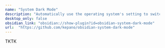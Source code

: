 ```yaml
---
name: "System Dark Mode"
description: "Automatically use the operating system's setting to switch between light and dark mode."
desktop_only: false
obsidian_link: "obsidian://show-plugin?id=obsidian-system-dark-mode"
url:  "https://github.com/kepano/obsidian-system-dark-mode"
---
```

TKTK